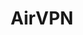 ---
codehost: https://github.com/https://github.com/AirVPN
facebook: https://facebook.com/airvpn.org
logohandle: airvpn
sort: airvpn
title: AirVPN
twitter: https://x.com/airvpn
website: https://airvpn.org/
---